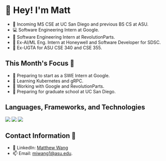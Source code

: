 # 👋 Hey! I'm Matt

- 📓 Incoming MS CSE at UC San Diego and previous BS CS at ASU.
- 💻 Software Engineering Intern at Google.
- 🚗 Software Engineering Intern at RevolutionParts.
- 🤖 Ex-AI/ML Eng. Intern at Honeywell and Software Developer for SDSC.
- 📝 Ex-UGTA for ASU CSE 340 and CSE 355.
  
## This Month's Focus 📌

- 🔭 Preparing to start as a SWE Intern at Google.
- 📘 Learning Kubernetes and gRPC. 
- 💼 Working with Google and RevolutionParts.
- 🏫 Preparing for graduate school at UC San Diego.

## Languages, Frameworks, and Technologies

<img src="https://skillicons.dev/icons?i=python,go,cpp,js,ts,java,php,c,bash"/>

<img src="https://skillicons.dev/icons?i=react,nodejs,next,flask,pytorch,tensorflow,postgres,mysql,mongodb"/>

<img src="https://skillicons.dev/icons?i=azure,gcp,aws,linux,docker,terraform,github,k8s,graphql"/>

## Contact Information 📲

- 🔗 LinkedIn: [Matthew Wang](https://www.linkedin.com/in/matthew-wang-cs/)
- 📫 Email: [miwang1@asu.edu](mailto:miwang1@asu.edu).
